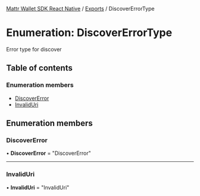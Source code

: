[Mattr Wallet SDK React Native](../README.md) / [Exports](../modules.md) / DiscoverErrorType

# Enumeration: DiscoverErrorType

Error type for discover

## Table of contents

### Enumeration members

- [DiscoverError](discovererrortype.md#discovererror)
- [InvalidUri](discovererrortype.md#invaliduri)

## Enumeration members

### DiscoverError

• **DiscoverError** = "DiscoverError"

___

### InvalidUri

• **InvalidUri** = "InvalidUri"

